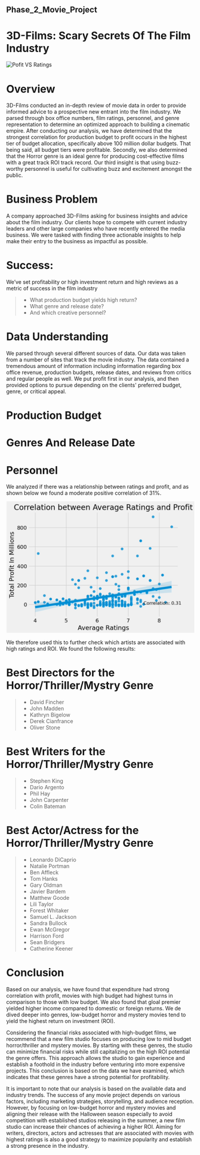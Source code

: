 ## Phase_2_Movie_Project

# 3D-Films: Scary Secrets Of The Film Industry 

![Pofit VS Ratings](Horro.jpg)

# Overview
3D-Films conducted an in-depth review of movie data in order to provide informed advice to a prospective new entrant into the film industry. We parsed through box office numbers, film ratings, personnel, and genre representation to determine an optimized approach to building a cinematic empire. After conducting our analysis, we have determined that the strongest correlation for production budget to profit occurs in the highest tier of budget allocation, specifically above 100 million dollar budgets. That being said, all budget tiers were profitable. Secondly, we also determined that the Horror genre is an ideal genre for producing cost-effective films with a great track ROI track record. Our third insight is that using buzz-worthy personnel is useful for cultivating buzz and excitement amongst the public.

# Business Problem
A company approached 3D-Films asking for business insights and advice about the film industry. Our clients hope to compete with current industry leaders and other large companies who have recently entered the media business. We were tasked with finding three actionable insights to help make their entry to the business as impactful as possible.

# Success: 
We’ve set profitability or high investment return and high reviews as a metric of success in the film industry
>- What production budget yields high return?
>- What genre and release date?
>- And which creative personnel?

# Data Understanding
We parsed through several different sources of data. Our data was taken from a number of sites that track the movie industry. The data contained a tremendous amount of information including information regarding box office revenue, production budgets, release dates, and reviews from critics and regular people as well. We put profit first in our analysis, and then provided options to pursue depending on the clients' preferred budget, genre, or critical appeal.

# Production Budget 

# Genres And Release Date 

# Personnel 
We analyzed if there was a relationship between ratings and profit, and as shown below we found a moderate positive correlation of 31%.

![Pofit VS Ratings](images/profit_vs_ratings.jpg)

We therefore used this to further check which artists are associated with high ratings and ROI. We found the following results:
# Best Directors for the Horror/Thriller/Mystry Genre
>- David Fincher
>- John Madden
>- Kathryn Bigelow
>- Derek Cianfrance
>- Oliver Stone

# Best Writers for the Horror/Thriller/Mystry Genre
>- Stephen King
>- Dario Argento
>- Phil Hay
>- John Carpenter
>- Colin Bateman

# Best Actor/Actress for the Horror/Thriller/Mystry Genre
>- Leonardo DiCaprio
>- Natalie Portman
>- Ben Affleck
>- Tom Hanks
>- Gary Oldman
>- Javier Bardem
>- Matthew Goode
>- Lili Taylor
>- Forest Whitaker
>- Samuel L. Jackson
>- Sandra Bullock
>- Ewan McGregor
>- Harrison Ford
>- Sean Bridgers
>- Catherine Keener

# Conclusion

Based on our analysis, we have found that expenditure had strong correlation with profit, movies with high budget had highest turns in comparison to those with low budget. We also found that gloal premier yielded higher income compared to domestic or foreign returns. We de dived deeper into genres, low-budget horror and mystery movies tend to yield the highest return on investment (ROI).

Considering the financial risks associated with high-budget films, we recommend that a new film studio focuses on producing low to mid budget horror/thriller and mystery movies. By starting with these genres, the studio can minimize financial risks while still capitalizing on the high ROI potential the genre offers. This approach allows the studio to gain experience and establish a foothold in the industry before venturing into more expensive projects. This conclusion is based on the data we have examined, which indicates that these genres have a strong potential for profitability.

It is important to note that our analysis is based on the available data and industry trends. The success of any movie project depends on various factors, including marketing strategies, storytelling, and audience reception. However, by focusing on low-budget horror and mystery movies and aligning their release with the Halloween season especially to avoid competition with established studios releasing in the summer, a new film studio can increase their chances of achieving a higher ROI. Aiming for writers, directors, actors and actresses that are associated with movies with highest ratings is also a good strategy to maximize popularity and establish a strong presence in the industry.


